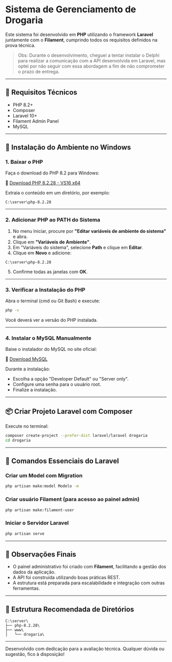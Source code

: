 
# Sistema de Gerenciamento de Drogaria

Este sistema foi desenvolvido em **PHP** utilizando o framework **Laravel** juntamente com o **Filament**, cumprindo todos os requisitos definidos na prova técnica.

> Obs: Durante o desenvolvimento, cheguei a tentar instalar o Delphi para realizar a comunicação com a API desenvolvida em Laravel, mas optei por não seguir com essa abordagem a fim de não comprometer o prazo de entrega.

---

## 🔧 Requisitos Técnicos

- PHP 8.2+
- Composer
- Laravel 10+
- Filament Admin Panel
- MySQL

---

## 🚀 Instalação do Ambiente no Windows

### 1. Baixar o PHP

Faça o download do PHP 8.2 para Windows:

🔗 [Download PHP 8.2.28 - VS16 x64](https://windows.php.net/downloads/releases/php-8.2.28-Win32-vs16-x64.zip)

Extraia o conteúdo em um diretório, por exemplo:

```
C:\server\php-8.2.28
```

---

### 2. Adicionar PHP ao PATH do Sistema

1. No menu Iniciar, procure por **"Editar variáveis de ambiente do sistema"** e abra.
2. Clique em **"Variáveis de Ambiente"**.
3. Em "Variáveis do sistema", selecione **Path** e clique em **Editar**.
4. Clique em **Novo** e adicione:

```
C:\server\php-8.2.28
```

5. Confirme todas as janelas com **OK**.

---

### 3. Verificar a Instalação do PHP

Abra o terminal (cmd ou Git Bash) e execute:

```bash
php -v
```

Você deverá ver a versão do PHP instalada.

---

### 4. Instalar o MySQL Manualmente

Baixe o instalador do MySQL no site oficial:

🔗 [Download MySQL](https://dev.mysql.com/downloads/installer/)

Durante a instalação:

- Escolha a opção "Developer Default" ou "Server only".
- Configure uma senha para o usuário root.
- Finalize a instalação.

---

## 📦 Criar Projeto Laravel com Composer

Execute no terminal:

```bash
composer create-project --prefer-dist laravel/laravel drogaria
cd drogaria
```

---

## 🧱 Comandos Essenciais do Laravel

### Criar um Model com Migration
```bash
php artisan make:model Modelo -m
```

### Criar usuário Filament (para acesso ao painel admin)
```bash
php artisan make:filament-user
```

### Iniciar o Servidor Laravel
```bash
php artisan serve
```

---

## 📘 Observações Finais

- O painel administrativo foi criado com **Filament**, facilitando a gestão dos dados da aplicação.
- A API foi construída utilizando boas práticas REST.
- A estrutura está preparada para escalabilidade e integração com outras ferramentas.

---

## 📂 Estrutura Recomendada de Diretórios

```
C:\server\
├── php-8.2.28\
├── www\
│   └── drogaria\
```

---

Desenvolvido com dedicação para a avaliação técnica. Qualquer dúvida ou sugestão, fico à disposição!
